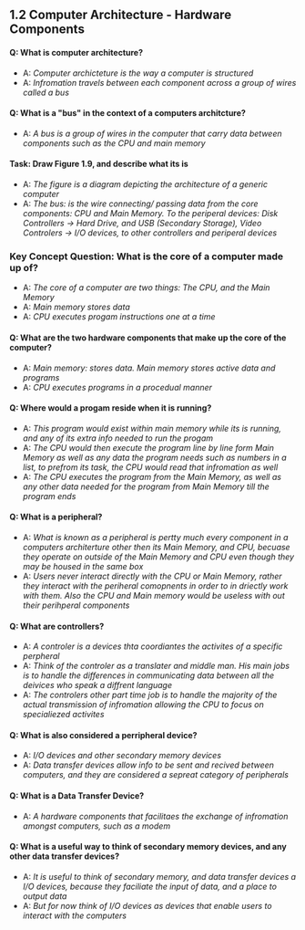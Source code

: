 ## 1.2 Computer Architecture - Hardware Components 


#### Q: What is computer architecture?
- A: *Computer archicteture is the way a computer is structured*
- A: *Infromation travels between each component across a group of wires called a bus*


#### Q: What is a "bus" in the context of a computers architcture? 
- A: *A bus is a group of wires in the computer that carry data between components such as the CPU and main memory*


#### Task: Draw Figure 1.9, and describe what its is
- A: *The figure is a diagram depicting the architecture of a generic computer*
- A: *The bus: is the wire connecting/ passing data from the core components: CPU and Main Memory. To the periperal devices: Disk Controllers -> Hard Drive, and USB (Secondary Storage), Video Controlers -> I/O devices, to other controllers and periperal devices*


### Key Concept Question: What is the core of a computer made up of? 
- A: *The core of a computer are two things: The CPU, and the Main Memory*
- A: *Main memory stores data*
- A: *CPU executes progam instructions one at a time*


#### Q: What are the two hardware components that make up the core of the computer? 
- A: *Main memory: stores data. Main memory stores active data and programs*
- A: *CPU executes programs in a procedual manner*


#### Q: Where would a progam reside when it is running?
- A: *This program would exist within main memory while its is running, and any of its extra info needed to run the progam*
- A: *The CPU would then execute the program line by line form Main Memory as well as any data the program needs such as numbers in a list, to prefrom its task, the CPU would read that infromation as well*
- A: *The CPU executes the program from the Main Memory, as well as any other data needed for the program from Main Memory till the program ends*


#### Q: What is a peripheral?
- A: *What is known as a peripheral is pertty much every component in a computers architerture other then its Main Memory, and CPU, becuase they operate on outside of the Main Memory and CPU even though they may be housed in the same box*
- A: *Users never interact directly with the CPU or Main Memory, rather they interact with the periheral comopnents in order to in driectly work with them. Also the CPU and Main memory would be useless with out their perihperal components*


#### Q: What are controllers?
- A: *A controler is a devices thta coordiantes the activites of a specific perpheral*
- A: *Think of the controler as a translater and middle man. His main jobs is to handle the differences in communicating data between all the deivices who speak a diffrent language*
- A: *The controlers other part time job is to handle the majority of the actual transmission of infromation allowing the CPU to focus on specialiezed activites*


#### Q: What is also considered a perripheral device?
- A: *I/O devices and other secondary memory devices*
- A: *Data transfer devices allow info to be sent and recived between computers, and they are considered a sepreat category of peripherals*



#### Q: What is a Data Transfer Device?
- A: *A hardware components that facilitaes the exchange of infromation amongst computers, such as a modem*


#### Q: What is a useful way to think of secondary memory devices, and any other data transfer devices?
- A: *It is useful to think of secondary memory, and data transfer devices a I/O devices, because they faciliate the input of data, and a place to output data*
- A: *But for now think of I/O devices as devices that enable users to interact with the computers*


